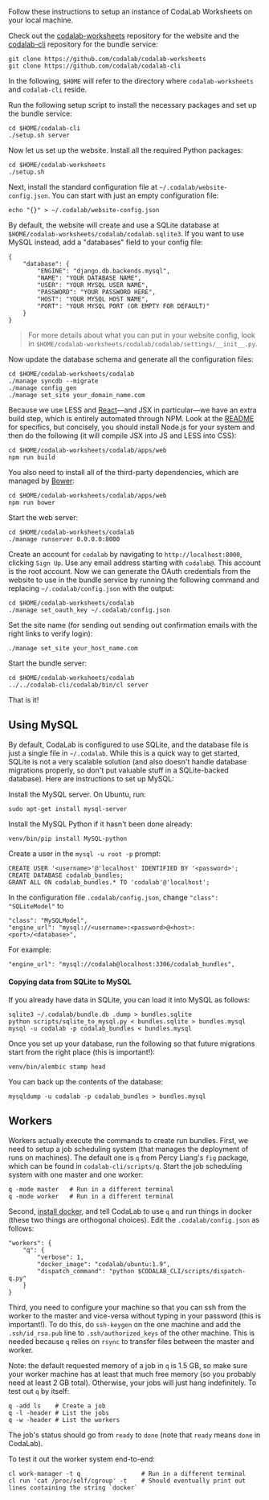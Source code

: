 Follow these instructions to setup an instance of CodaLab Worksheets on your local machine.

Check out the [codalab-worksheets](https://github.com/codalab/codalab-worksheets) repository for the website and the [codalab-cli](https://github.com/codalab/codalab-cli) repository for the bundle service:

    git clone https://github.com/codalab/codalab-worksheets
    git clone https://github.com/codalab/codalab-cli

In the following, `$HOME` will refer to the directory where `codalab-worksheets` and `codalab-cli` reside.

Run the following setup script to install the necessary packages and set up the bundle service:

    cd $HOME/codalab-cli
    ./setup.sh server

Now let us set up the website.  Install all the required Python packages:

    cd $HOME/codalab-worksheets
    ./setup.sh

Next, install the standard configuration file at `~/.codalab/website-config.json`.
You can start with just an empty configuration file:

    echo "{}" > ~/.codalab/website-config.json

By default, the website will create and use a SQLite database at `$HOME/codalab-worksheets/codalab/codalab.sqlite3`.
If you want to use MySQL instead, add a "databases" field to your config file:
    
    {
        "database": {
            "ENGINE": "django.db.backends.mysql",
            "NAME": "YOUR DATABASE NAME",
            "USER": "YOUR MYSQL USER NAME",
            "PASSWORD": "YOUR PASSWORD HERE",
            "HOST": "YOUR MYSQL HOST NAME",
            "PORT": "YOUR MYSQL PORT (OR EMPTY FOR DEFAULT)"
        }
    }

> For more details about what you can put in your website config, look in `$HOME/codalab-worksheets/codalab/codalab/settings/__init__.py`.

Now update the database schema and generate all the configuration files:

    cd $HOME/codalab-worksheets/codalab
    ./manage syncdb --migrate
    ./manage config_gen
    ./manage set_site your_domain_name.com

Because we use LESS and [React](http://facebook.github.io/react/)––and JSX in particular––we have an extra build step, which is entirely automated through NPM. Look at the [README](https://github.com/codalab/codalab-worksheets/tree/develop/codalab/apps/web/README.md) for specifics, but concisely, you should install Node.js for your system and then do the following (it will compile JSX into JS and LESS into CSS):

    cd $HOME/codalab-worksheets/codalab/apps/web
    npm run build

You also need to install all of the third-party dependencies, which are managed by [Bower](https://bower.io):

    cd $HOME/codalab-worksheets/codalab/apps/web
    npm run bower

Start the web server:

    cd $HOME/codalab-worksheets/codalab
    ./manage runserver 0.0.0.0:8000

Create an account for `codalab` by navigating to `http://localhost:8000`,
clicking `Sign Up`.  Use any email address starting with
`codalab@`.  This account is the root account.
Now we can generate the OAuth credentials from the website to use in the bundle service
by running the following command and replacing `~/.codalab/config.json` with the output:

    cd $HOME/codalab-worksheets/codalab
    ./manage set_oauth_key ~/.codalab/config.json

Set the site name (for sending out sending out confirmation emails with the right links to verify login):

    ./manage set_site your_host_name.com

Start the bundle server:

    cd $HOME/codalab-worksheets/codalab
    ../../codalab-cli/codalab/bin/cl server

That is it!

## Using MySQL

By default, CodaLab is configured to use SQLite, and the database file is just a single
file in `~/.codalab`.  While this is a quick way to get started, SQLite is not a very
scalable solution (and also doesn't handle database migrations properly, so
don't put valuable stuff in a SQLite-backed database). Here are instructions to
set up MySQL:

Install the MySQL server.  On Ubuntu, run:

    sudo apt-get install mysql-server

Install the MySQL Python if it hasn't been done already:

    venv/bin/pip install MySQL-python

Create a user in the `mysql -u root -p` prompt:

    CREATE USER '<username>'@'localhost' IDENTIFIED BY '<password>';
    CREATE DATABASE codalab_bundles;
    GRANT ALL ON codalab_bundles.* TO 'codalab'@'localhost';

In the configuration file `.codalab/config.json`,
change `"class": "SQLiteModel"` to

    "class": "MySQLModel",
    "engine_url": "mysql://<username>:<password>@<host>:<port>/<database>",

For example:

    "engine_url": "mysql://codalab@localhost:3306/codalab_bundles",

#### Copying data from SQLite to MySQL

If you already have data in SQLite, you can load it into MySQL as follows:

    sqlite3 ~/.codalab/bundle.db .dump > bundles.sqlite
    python scripts/sqlite_to_mysql.py < bundles.sqlite > bundles.mysql 
    mysql -u codalab -p codalab_bundles < bundles.mysql

Once you set up your database, run the following so that future migrations
start from the right place (this is important!):

    venv/bin/alembic stamp head

You can back up the contents of the database:

    mysqldump -u codalab -p codalab_bundles > bundles.mysql

## Workers

Workers actually execute the commands to create run bundles.  First, we need to setup a job scheduling system (that manages the deployment of runs on machines).  The default one is `q` from Percy Liang's `fig` package, which can be found in `codalab-cli/scripts/q`.
Start the job scheduling system with one master and one worker:

    q -mode master   # Run in a different terminal
    q -mode worker   # Run in a different terminal

Second, [install docker](Installing-Docker), and tell CodaLab to use `q` and run things in docker (these two things are orthogonal choices).  Edit the `.codalab/config.json` as follows:

    "workers": {
        "q": {
            "verbose": 1,
            "docker_image": "codalab/ubuntu:1.9",
            "dispatch_command": "python $CODALAB_CLI/scripts/dispatch-q.py"
        }
    }

Third, you need to configure your machine so that you can ssh from the worker to the master and vice-versa without typing in your password (this is important!).  To do this, do `ssh-keygen` on the one machine and add the `.ssh/id_rsa.pub` line to `.ssh/authorized_keys` of the other machine.  This is needed because `q` relies on `rsync` to transfer files between the master and worker.

Note: the default requested memory of a job in `q` is 1.5 GB, so make sure your worker machine has at least that much free memory (so you probably need at least 2 GB total).  Otherwise, your jobs will just hang indefinitely.  To test out `q` by itself:

    q -add ls    # Create a job
    q -l -header # List the jobs
    q -w -header # List the workers

The job's status should go from `ready` to `done` (note that `ready` means `done` in CodaLab).

To test it out the worker system end-to-end:

    cl work-manager -t q                 # Run in a different terminal
    cl run 'cat /proc/self/cgroup' -t    # Should eventually print out lines containing the string `docker`